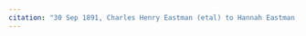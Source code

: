 ```yaml
---
citation: "30 Sep 1891, Charles Henry Eastman (etal) to Hannah Eastman, Deeds Book 135, p453, Tompkins County Clerk, Ithaca NY."
---
```



